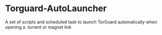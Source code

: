 # Torguard-AutoLauncher
A set of scripts and scheduled task to launch TorGuard automatically when opening a .torrent or magnet link

